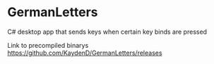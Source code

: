 # GermanLetters
C# desktop app that sends keys when certain key binds are pressed


Link to precompiled binarys
https://github.com/KaydenD/GermanLetters/releases
